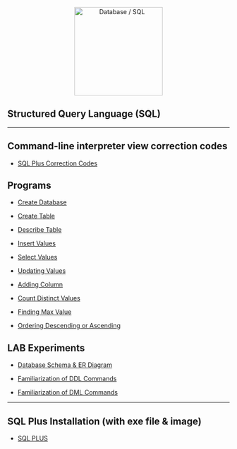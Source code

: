 [<p align="center">
<img src="https://img.icons8.com/fluency/480/000000/database.png" title = "Database / SQL" height='200'></p>](https://www.google.com/search?q=sql&rlz=1C1CHBF_enIN998IN998&oq=sql&aqs=chrome..69i57j69i59j0i67l3j69i60l3.1287j0j7&sourceid=chrome&ie=UTF-8)

<!-- comments -->

## Structured Query Language (SQL)

---

## Command-line interpreter view correction codes

* [SQL Plus Correction Codes](https://github.com/004Ajay/SQL/blob/main/SqlPlusCorrectionCodes.sql)

## Programs

* [Create Database](https://github.com/004Ajay/SQL/blob/main/CreateDB.sql)

* [Create Table](https://github.com/004Ajay/SQL/blob/main/CreateTable.sql)

* [Describe Table](https://github.com/004Ajay/SQL/blob/main/DescribeTable.sql)

* [Insert Values](https://github.com/004Ajay/SQL/blob/main/InsertValues.sql)

* [Select Values](https://github.com/004Ajay/SQL/blob/main/SelectValues.sql)

* [Updating Values](https://github.com/004Ajay/SQL/blob/main/UpdatingValues.sql)

* [Adding Column](https://github.com/004Ajay/SQL/blob/main/AddingColumn.sql)

* [Count Distinct Values](https://github.com/004Ajay/SQL/blob/main/CountDistinct.sql)

* [Finding Max Value](https://github.com/004Ajay/SQL/blob/main/MaxValue.sql)

* [Ordering Descending or Ascending](https://github.com/004Ajay/SQL/blob/main/OrderByDescAsc.sql)

## LAB Experiments

* [Database Schema & ER Diagram](https://github.com/004Ajay/SQL/blob/main/DB_Schema_ER_Diag.md)

* [Familiarization of DDL Commands](https://github.com/004Ajay/SQL/blob/main/DDL_Commands.sql)

* [Familiarization of DML Commands](https://github.com/004Ajay/SQL/blob/main/DML_Commands.sql)


---

## SQL Plus Installation (with exe file & image)

* [SQL PLUS](https://github.com/004Ajay/SQL/tree/main/SQL%20PLUS#Quick-Navigation)